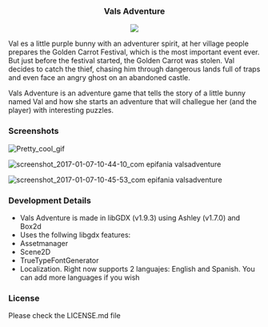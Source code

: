 
<h3 align="center"> Vals Adventure</h3>
<p align="center">
<img src="https://cloud.githubusercontent.com/assets/18577412/21742882/f3424a66-d4c5-11e6-9cd9-098753f92285.png">
</p>

Val es a little purple bunny with an adventurer spirit, at her village people prepares the Golden Carrot Festival, which is the most important event ever. But just before the festival started, the Golden Carrot was stolen. Val decides to catch the thief, chasing him through dangerous lands full of traps and even face an angry ghost on an abandoned castle.

Vals Adventure is an adventure game that tells the story of a little bunny named Val and how she starts an adventure that will challegue her (and the player) with interesting puzzles.

### Screenshots

![Pretty_cool_gif](https://cloud.githubusercontent.com/assets/18577412/21743147/4b8ba722-d4ca-11e6-8f00-0764a48eba79.gif)

![screenshot_2017-01-07-10-44-10_com epifania valsadventure](https://cloud.githubusercontent.com/assets/18577412/21742935/c8962098-d4c6-11e6-83d6-3b8134f12e83.png)

![screenshot_2017-01-07-10-45-53_com epifania valsadventure](https://cloud.githubusercontent.com/assets/18577412/21742937/cb067864-d4c6-11e6-8f2e-e489ac19a14e.png)


### Development Details

* Vals Adventure is made in libGDX (v1.9.3) using Ashley (v1.7.0) and Box2d
* Uses the follwing libgdx features:
 * Assetmanager
 * Scene2D
 * TrueTypeFontGenerator
 * Localization. Right now supports 2 languajes: English and Spanish. You can add more languages if you wish

### License
Please check the LICENSE.md file
